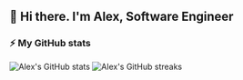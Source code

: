 ## 👋 Hi there. I'm Alex, Software Engineer

### ⚡ My GitHub stats

![Alex's GitHub stats](https://github-readme-stats.vercel.app/api?username=askolesov&show_icons=true&theme=vue)
![Alex's GitHub streaks](https://github-readme-streak-stats.herokuapp.com/?user=askolesov&theme=vue)

<!--
- 🔭 I’m currently working on ...
- 🌱 I’m currently learning ...
- 👯 I’m looking to collaborate on ...
- 🤔 I’m looking for help with ...
- 💬 Ask me about ...
- 📫 How to reach me: ...
- 😄 Pronouns: ...
- ⚡ Fun fact: ...
-->
